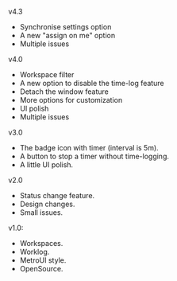 v4.3
- Synchronise settings option
- A new "assign on me" option
- Multiple issues

v4.0
- Workspace filter
- A new option to disable the time-log feature
- Detach the window feature
- More options for customization
- UI polish
- Multiple issues

v3.0
- The badge icon with timer (interval is 5m).
- A button to stop a timer without time-logging.
- A little UI polish.

v2.0
- Status change feature.
- Design changes.
- Small issues.

v1.0:
- Workspaces.
- Worklog.
- MetroUI style.
- OpenSource.

